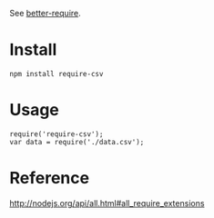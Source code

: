 See [better-require](https://github.com/olalonde/better-require).

# Install

    npm install require-csv

# Usage 

    require('require-csv');
    var data = require('./data.csv');

# Reference

http://nodejs.org/api/all.html#all_require_extensions
